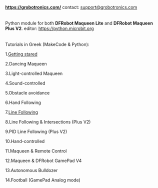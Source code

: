 **https://grobotronics.com/**
contact: support@grobotronics.com
<br> <br> <br>
Python module for both **DFRobot Maqueen Lite** and **DFRobot Maqueen Plus V2**.
editor: https://python.microbit.org
<br> <br> <br>
Tutorials in Greek (MakeCode & Python):

1.[Getting stared](https://blog.grobotronics.com/?p=3251)

2.Dancing Maqueen

3.Light-controlled Maqueen

4.Sound-controlled

5.Obstacle avoidance

6.Hand Following

7.[Line Following](https://blog.grobotronics.com/?p=3327)

8.Line Following & Intersections (Plus V2)

9.PID Line Following (Plus V2)

10.Hand-controlled

11.Maqueen & Remote Control

12.Maqueen & DFRobot GamePad V4

13.Autonomous Bulldozer

14.Football (GamePad Analog mode)











